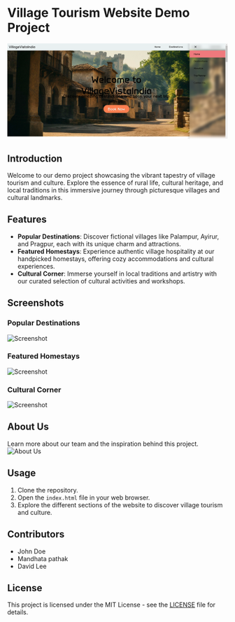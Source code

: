 # Village Tourism Website Demo Project

![Homepage](assestes/images/Homepage.png)

## Introduction
Welcome to our demo project showcasing the vibrant tapestry of village tourism and culture. Explore the essence of rural life, cultural heritage, and local traditions in this immersive journey through picturesque villages and cultural landmarks.

## Features
- **Popular Destinations**: Discover fictional villages like Palampur, Ayirur, and Pragpur, each with its unique charm and attractions.
- **Featured Homestays**: Experience authentic village hospitality at our handpicked homestays, offering cozy accommodations and cultural experiences.
- **Cultural Corner**: Immerse yourself in local traditions and artistry with our curated selection of cultural activities and workshops.

## Screenshots

### Popular Destinations
![Screenshot](assets/images/destination.png)

### Featured Homestays
![Screenshot](assets/images/homestays.png)
### Cultural Corner
![Screenshot](assets/images/culturalc.png)

## About Us
Learn more about our team and the inspiration behind this project.
![About Us](assets/images/aboutus.png)

## Usage
1. Clone the repository.
2. Open the `index.html` file in your web browser.
3. Explore the different sections of the website to discover village tourism and culture.

## Contributors
- John Doe
- Mandhata pathak
- David Lee

## License
This project is licensed under the MIT License - see the [LICENSE](LICENSE) file for details.

